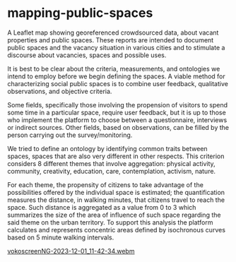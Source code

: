 # mapping-public-spaces
A Leaflet map showing georeferenced crowdsourced data, about vacant properties and public spaces.
These reports are intended to document public spaces and the vacancy situation in various cities and to stimulate a discourse about vacancies, spaces and possible uses.

It is best to be clear about the criteria, measurements, and ontologies we intend to employ before we begin defining the spaces.
A viable method for characterizing social public spaces is to combine user feedback, qualitative observations, and objective criteria.

Some fields, specifically those involving the propension of visitors to spend some time in a particular space, require user feedback, but it is up to those who implement the platform to choose between a questionnaire, interviews or indirect sources.
Other fields, based on observations, can be filled by the person carrying out the survey/monitoring.

We tried to define an ontology by identifying common traits between spaces, spaces that are also very different in other respects. 
This criterion considers 8 different themes that involve aggregation: physical activity, community, creativity, education, care, contemplation, activism, nature.

For each theme, the propensity of citizens to take advantage of the possibilities offered by the individual space is estimated;
the quantification measures the distance, in walking minutes, that citizens travel to reach the space.
Such distance is aggregated as a value from 0 to 3 which summarizes the size of the area of influence of such space regarding the said theme on the urban territory.
To support this analysis the platform calculates and represents concentric areas defined by isochronous curves based on 5 minute walking intervals.

[vokoscreenNG-2023-12-01_11-42-34.webm](https://github.com/Collaboratorio-Alba/mapping-public-spaces/assets/6873524/d33f5496-6b38-429c-8b80-8528ca0e868e)

